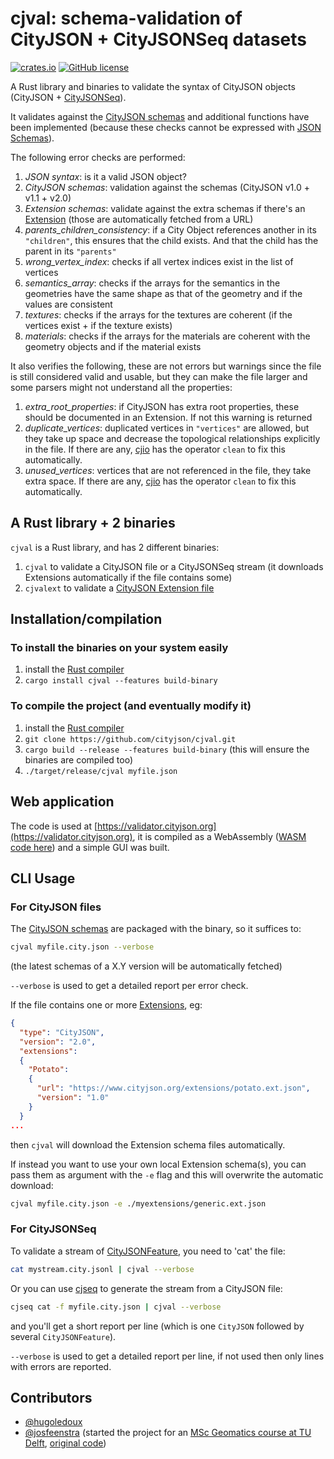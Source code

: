 # cjval: schema-validation of CityJSON + CityJSONSeq datasets

[![crates.io](https://img.shields.io/crates/v/cjval.svg)](https://crates.io/crates/cjval)
[![GitHub license](https://img.shields.io/github/license/cityjson/cjval)](https://github.com/cityjson/cjval/blob/main/LICENSE)

A Rust library and binaries to validate the syntax of CityJSON objects (CityJSON + [CityJSONSeq](https://www.cityjson.org/cityjsonseq)).

It validates against the [CityJSON schemas](https://www.cityjson.org/schemas) and additional functions have been implemented (because these checks cannot be expressed with [JSON Schemas](https://json-schema.org/)).

The following error checks are performed:

  1. *JSON syntax*: is it a valid JSON object?
  1. *CityJSON schemas*: validation against the schemas (CityJSON v1.0 + v1.1 + v2.0)
  1. *Extension schemas*: validate against the extra schemas if there's an [Extension](https://www.cityjson.org/extensions/) (those are automatically fetched from a URL)
  1. *parents_children_consistency*: if a City Object references another in its `"children"`, this ensures that the child exists. And that the child has the parent in its `"parents"`
  1. *wrong_vertex_index*: checks if all vertex indices exist in the list of vertices
  1. *semantics_array*: checks if the arrays for the semantics in the geometries have the same shape as that of the geometry and if the values are consistent
  1. *textures*: checks if the arrays for the textures are coherent (if the vertices exist + if the texture  exists)
  1. *materials*: checks if the arrays for the materials are coherent with the geometry objects and if the material exists

It also verifies the following, these are not errors but warnings since the file is still considered valid and usable, but they can make the file larger and some parsers might not understand all the properties:

  1. *extra_root_properties*: if CityJSON has extra root properties, these should be documented in an Extension. If not this warning is returned
  1. *duplicate_vertices*: duplicated vertices in `"vertices"` are allowed, but they take up space and decrease the topological relationships explicitly in the file. If there are any, [cjio](https://github.com/cityjson/cjio) has the operator `clean` to fix this automatically.
  1. *unused_vertices*: vertices that are not referenced in the file, they take extra space. If there are any, [cjio](https://github.com/cityjson/cjio) has the operator `clean` to fix this automatically.


## A Rust library + 2 binaries

`cjval` is a Rust library, and has 2 different binaries:

  1. `cjval` to validate a CityJSON file or a CityJSONSeq stream (it downloads Extensions automatically if the file contains some)
  2. `cjvalext` to validate a [CityJSON Extension file](https://www.cityjson.org/specs/#the-extension-file)


## Installation/compilation

### To install the binaries on your system easily

1. install the [Rust compiler](https://www.rust-lang.org/learn/get-started)
2. `cargo install cjval --features build-binary`

### To compile the project (and eventually modify it)

1. install the [Rust compiler](https://www.rust-lang.org/learn/get-started)
2. `git clone https://github.com/cityjson/cjval.git`
3. `cargo build --release --features build-binary` (this will ensure the binaries are compiled too)
4. `./target/release/cjval myfile.json`


## Web application

The code is used at [https://validator.cityjson.org](https://validator.cityjson.org), it is compiled as a WebAssembly ([WASM code here](https://github.com/cityjson/cjval_wasm)) and a simple GUI was built.


## CLI Usage

### For CityJSON files

The [CityJSON schemas](https://www.cityjson.org/schemas/) are packaged with the binary, so it suffices to:
  
```sh
cjval myfile.city.json --verbose
```

(the latest schemas of a X.Y version will be automatically fetched)

`--verbose` is used to get a detailed report per error check.

If the file contains one or more [Extensions](https://www.cityjson.org/extensions/), eg:

```json
{
  "type": "CityJSON",
  "version": "2.0",
  "extensions":
  {
    "Potato":
    {
      "url": "https://www.cityjson.org/extensions/potato.ext.json",
      "version": "1.0"
    }
  }
...  
```

then `cjval` will download the Extension schema files automatically.

If instead you want to use your own local Extension schema(s), you can pass them as argument with the `-e` flag and this will overwrite the automatic download:

```sh
cjval myfile.city.json -e ./myextensions/generic.ext.json
```

### For CityJSONSeq

To validate a stream of [CityJSONFeature](https://www.cityjson.org/cityjsonseq/), you need to 'cat' the file:

```sh
cat mystream.city.jsonl | cjval --verbose
```

Or you can use [cjseq](https://github.com/cityjson/cjseq) to generate the stream from a CityJSON file:

```sh
cjseq cat -f myfile.city.json | cjval --verbose
```

and you'll get a short report per line (which is one `CityJSON` followed by several `CityJSONFeature`).

`--verbose` is used to get a detailed report per line, if not used then only lines with errors are reported.


## Contributors

- [@hugoledoux](https://github.com/hugoledoux/)
- [@josfeenstra](https://github.com/josfeenstra/) (started the project for an [MSc Geomatics course at TU Delft](https://3d.bk.tudelft.nl/courses/geo5010/), [original code](https://github.com/josfeenstra/cjval))
